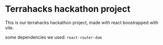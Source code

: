 # Terrahacks hackathon project
This is our terrahacks hackathon project, made with react boostrapped with vite.

some dependencies we used:
`react-router-dom`